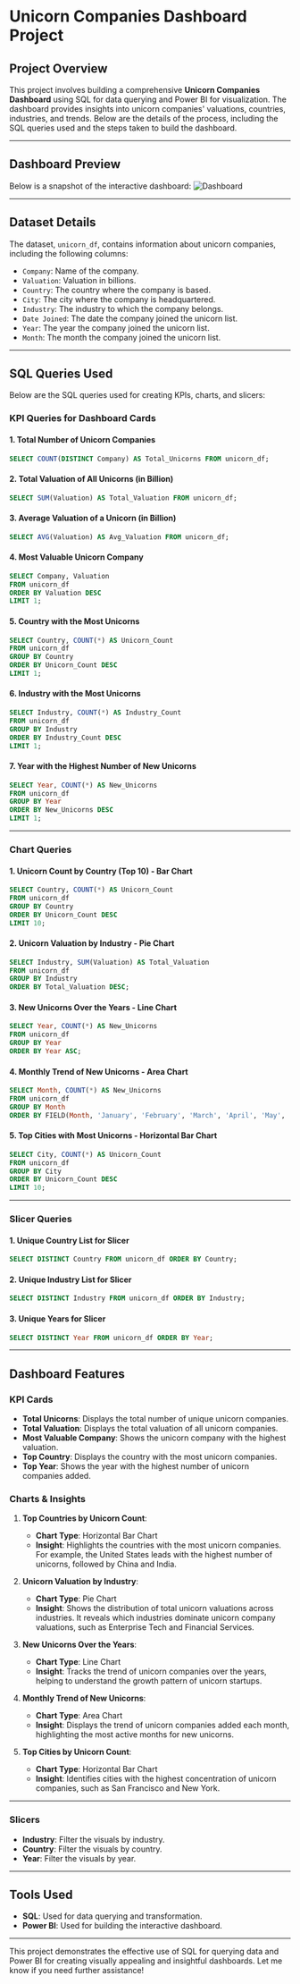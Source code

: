 # Unicorn Companies Dashboard Project 

## Project Overview
This project involves building a comprehensive **Unicorn Companies Dashboard** using SQL for data querying and Power BI for visualization. The dashboard provides insights into unicorn companies' valuations, countries, industries, and trends. Below are the details of the process, including the SQL queries used and the steps taken to build the dashboard.

---

## Dashboard Preview

Below is a snapshot of the interactive dashboard: ![Dashboard](https://github.com/CodeVistaPro/SQL-Projects/blob/main/Analyzing%20Unicorn%20Companies/Unicorn%20Companies%20Analysis.png)

---

## Dataset Details
The dataset, `unicorn_df`, contains information about unicorn companies, including the following columns:
- `Company`: Name of the company.
- `Valuation`: Valuation in billions.
- `Country`: The country where the company is based.
- `City`: The city where the company is headquartered.
- `Industry`: The industry to which the company belongs.
- `Date Joined`: The date the company joined the unicorn list.
- `Year`: The year the company joined the unicorn list.
- `Month`: The month the company joined the unicorn list.

---

## SQL Queries Used
Below are the SQL queries used for creating KPIs, charts, and slicers:

### **KPI Queries for Dashboard Cards**

#### 1. Total Number of Unicorn Companies
```sql
SELECT COUNT(DISTINCT Company) AS Total_Unicorns FROM unicorn_df;
```

#### 2. Total Valuation of All Unicorns (in Billion)
```sql
SELECT SUM(Valuation) AS Total_Valuation FROM unicorn_df;
```

#### 3. Average Valuation of a Unicorn (in Billion)
```sql
SELECT AVG(Valuation) AS Avg_Valuation FROM unicorn_df;
```

#### 4. Most Valuable Unicorn Company
```sql
SELECT Company, Valuation 
FROM unicorn_df 
ORDER BY Valuation DESC 
LIMIT 1;
```

#### 5. Country with the Most Unicorns
```sql
SELECT Country, COUNT(*) AS Unicorn_Count 
FROM unicorn_df 
GROUP BY Country 
ORDER BY Unicorn_Count DESC 
LIMIT 1;
```

#### 6. Industry with the Most Unicorns
```sql
SELECT Industry, COUNT(*) AS Industry_Count 
FROM unicorn_df 
GROUP BY Industry 
ORDER BY Industry_Count DESC 
LIMIT 1;
```

#### 7. Year with the Highest Number of New Unicorns
```sql
SELECT Year, COUNT(*) AS New_Unicorns 
FROM unicorn_df 
GROUP BY Year 
ORDER BY New_Unicorns DESC 
LIMIT 1;
```

---

### **Chart Queries**

#### 1. Unicorn Count by Country (Top 10) - Bar Chart
```sql
SELECT Country, COUNT(*) AS Unicorn_Count 
FROM unicorn_df 
GROUP BY Country 
ORDER BY Unicorn_Count DESC 
LIMIT 10;
```

#### 2. Unicorn Valuation by Industry - Pie Chart
```sql
SELECT Industry, SUM(Valuation) AS Total_Valuation 
FROM unicorn_df 
GROUP BY Industry 
ORDER BY Total_Valuation DESC;
```

#### 3. New Unicorns Over the Years - Line Chart
```sql
SELECT Year, COUNT(*) AS New_Unicorns 
FROM unicorn_df 
GROUP BY Year 
ORDER BY Year ASC;
```

#### 4. Monthly Trend of New Unicorns - Area Chart
```sql
SELECT Month, COUNT(*) AS New_Unicorns 
FROM unicorn_df 
GROUP BY Month 
ORDER BY FIELD(Month, 'January', 'February', 'March', 'April', 'May', 'June', 'July', 'August', 'September', 'October', 'November', 'December');
```

#### 5. Top Cities with Most Unicorns - Horizontal Bar Chart
```sql
SELECT City, COUNT(*) AS Unicorn_Count 
FROM unicorn_df 
GROUP BY City 
ORDER BY Unicorn_Count DESC 
LIMIT 10;
```

---

### **Slicer Queries**

#### 1. Unique Country List for Slicer
```sql
SELECT DISTINCT Country FROM unicorn_df ORDER BY Country;
```

#### 2. Unique Industry List for Slicer
```sql
SELECT DISTINCT Industry FROM unicorn_df ORDER BY Industry;
```

#### 3. Unique Years for Slicer
```sql
SELECT DISTINCT Year FROM unicorn_df ORDER BY Year;
```

---

## Dashboard Features

### **KPI Cards**
- **Total Unicorns**: Displays the total number of unique unicorn companies.
- **Total Valuation**: Displays the total valuation of all unicorn companies.
- **Most Valuable Company**: Shows the unicorn company with the highest valuation.
- **Top Country**: Displays the country with the most unicorn companies.
- **Top Year**: Shows the year with the highest number of unicorn companies added.

### **Charts & Insights**

1. **Top Countries by Unicorn Count**:
   - **Chart Type**: Horizontal Bar Chart
   - **Insight**: Highlights the countries with the most unicorn companies. For example, the United States leads with the highest number of unicorns, followed by China and India.

2. **Unicorn Valuation by Industry**:
   - **Chart Type**: Pie Chart
   - **Insight**: Shows the distribution of total unicorn valuations across industries. It reveals which industries dominate unicorn company valuations, such as Enterprise Tech and Financial Services.

3. **New Unicorns Over the Years**:
   - **Chart Type**: Line Chart
   - **Insight**: Tracks the trend of unicorn companies over the years, helping to understand the growth pattern of unicorn startups.

4. **Monthly Trend of New Unicorns**:
   - **Chart Type**: Area Chart
   - **Insight**: Displays the trend of unicorn companies added each month, highlighting the most active months for new unicorns.

5. **Top Cities by Unicorn Count**:
   - **Chart Type**: Horizontal Bar Chart
   - **Insight**: Identifies cities with the highest concentration of unicorn companies, such as San Francisco and New York.

---

### **Slicers**
- **Industry**: Filter the visuals by industry.
- **Country**: Filter the visuals by country.
- **Year**: Filter the visuals by year.

---

## Tools Used
- **SQL**: Used for data querying and transformation.
- **Power BI**: Used for building the interactive dashboard.

---

This project demonstrates the effective use of SQL for querying data and Power BI for creating visually appealing and insightful dashboards. Let me know if you need further assistance!


